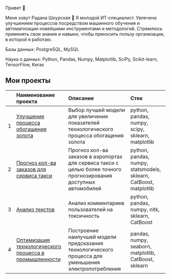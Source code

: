 Привет 👋
 

Меня зовут Радана Шкурская 🙋
Я молодой ИТ-специалист. Увлечена улучшением процессов посредством  машинного обучения и автоматизации новейшими инструментами и методологий. Стремлюсь применять свои знания и навыки, чтобы приносить пользу организации, в которой я работаю.

Базы данных:
PostgreSQL, MySQL

Наука о данных:
Python, Pandas, Numpy, Matplotlib, SciPy, Scikit-learn, TensorFlow, Keras


## Мои проекты
|  | Наименование проекта | Описание | Стек |
|:---|:---|:---|:---|
| 1 | [Улучшение процесса обогащения золота](https://github.com/RadanaShkurskaia/Portfolio/blob/main/%D0%92%D0%BE%D1%81%D1%81%D1%82%D0%B0%D0%BD%D0%BE%D0%B2%D0%BB%D0%B5%D0%BD%D0%B8%D0%B5%20%D0%B7%D0%BE%D0%BB%D0%BE%D1%82%D0%B0%20%D0%B8%D0%B7%20%D1%80%D1%83%D0%B4%D1%8B.ipynb) | Выбор лучшей модели для увеличения показателей технологического процесса обогащения золота | python, pandas, numpy, scipy, sklearn, matplotlib |
| 2 | [Прогноз кол-ва заказов для сервиса такси](https://github.com/RadanaShkurskaia/Portfolio/blob/main/%D0%9F%D1%80%D0%BE%D0%B3%D0%BD%D0%BE%D0%B7%D0%B8%D1%80%D0%BE%D0%B2%D0%B0%D0%BD%D0%B8%D0%B5%20%D0%B7%D0%B0%D0%BA%D0%B0%D0%B7%D0%BE%D0%B2%20%D1%82%D0%B0%D0%BA%D1%81%D0%B8.ipynb) | Прогноз кол-ва заказов в аэропортах для сервиса такси с целью более точного прогнозирования доступных автомобилей | python, pandas, numpy, statsmodels, sklearn, CatBoost, matplotlib  |
| 3 | [Анализ текстов](https://github.com/RadanaShkurskaia/Portfolio/blob/main/%D0%9C%D0%9B%20%D0%B4%D0%BB%D1%8F%20%D1%82%D0%B5%D0%BA%D1%81%D1%82%D0%BE%D0%B2%20%D0%9F%D1%80%D0%BE%D0%B5%D0%BA%D1%82%20%D0%B4%D0%BB%D1%8F%20%C2%AB%D0%92%D0%B8%D0%BA%D0%B8%D1%88%D0%BE%D0%BF%C2%BB.ipynb) | Анализ комментариев пользователей на токсичность | python, pandas, numpy, nitk, sklearn, CatBoost  |
| 4 | [Оптимизация технологического процесса в промышленности](https://github.com/RadanaShkurskaia/Portfolio/blob/main/%D0%9F%D1%80%D0%BE%D0%BC%D1%8B%D1%88%D0%BB%D0%B5%D0%BD%D0%BD%D0%BE%D1%81%D1%82%D1%8C%20%D0%A4%D0%B8%D0%BD%D0%B0%D0%BB%D1%8C%D0%BD%D1%8B%D0%B9%20%D0%BF%D1%80%D0%BE%D0%B5%D0%BA%D1%82.ipynb) | Построение наилучшей модели предсказания технологического процесса для уменьшения электропотребления | pandas, numpy, seaborn, matplotlib, СatBoost, sklearn |
